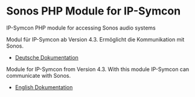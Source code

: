 Sonos PHP Module for IP-Symcon
===
IP-Symcon PHP module for accessing Sonos audio systems

Modul für IP-Symcon ab Version 4.3. Ermöglicht die Kommunikation mit Sonos.

 - [Deutsche Dokumentation](docs/de/README.md "Deutsche Dokumentation")
 
Module for IP-Symcon from Version 4.3. With this module IP-Symcon can communicate with Sonos.

 - [English Dokumentation](docs/en/README.md "English documentation") 

